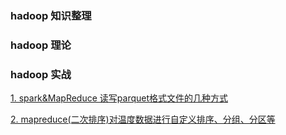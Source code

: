 ### hadoop 知识整理

### hadoop 理论



### hadoop 实战

[1. spark&MapReduce 读写parquet格式文件的几种方式](https://github.com/yueyuanyang/knowledge/blob/master/hadoop/operation/part1.md)

[2. mapreduce(二次排序)对温度数据进行自定义排序、分组、分区等](https://github.com/yueyuanyang/knowledge/blob/master/hadoop/operation/part2.md)



